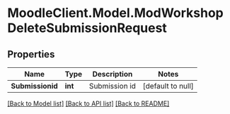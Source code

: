 # MoodleClient.Model.ModWorkshopDeleteSubmissionRequest

## Properties

Name | Type | Description | Notes
------------ | ------------- | ------------- | -------------
**Submissionid** | **int** | Submission id | [default to null]

[[Back to Model list]](../README.md#documentation-for-models) [[Back to API list]](../README.md#documentation-for-api-endpoints) [[Back to README]](../README.md)

